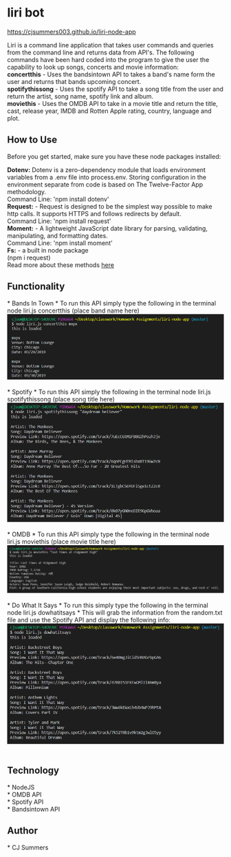 # liri bot
https://cjsummers003.github.io/liri-node-app

Liri is a command line application that takes user commands and queries from the command line and returns data from API's. The following commands have been hard coded into the program to give the user the capability to look up songs, concerts and movie information:
<br>
<strong>concertthis</strong> - Uses the bandsintown API to takes a band's name form the user and returns that bands upcoming concert.
<br>
<strong>spotifythissong</strong> - Uses the spotify API to take a song title from the user and return the artist, song name, spotify link and album.
<br>
<strong>moviethis</strong> - Uses the OMDB API to take in a movie title and return the title, cast, release year, IMDB and Rotten Apple rating, country, language and plot.
<br>

<h2><strong>How to Use</strong></h2>
Before you get started, make sure you have these node packages installed:

<strong>Dotenv:</strong> Dotenv is a zero-dependency module that loads environment variables from a .env file into process.env. Storing configuration in the environment separate from code is based on The Twelve-Factor App methodology.
<br>
Command Line: 'npm install dotenv'
<br>
<strong>Request:</strong> - Request is designed to be the simplest way possible to make http calls. It supports HTTPS and follows redirects by default.
<br>
Command Line: 'npm install request'
<br>
<strong>Moment:</strong> - A lightweight JavaScript date library for parsing, validating, manipulating, and formatting dates.
<br>
Command Line: 'npm install moment'
<br>
<strong>Fs:</strong> - a built in node package
<br>
(npm i request)
<br>
Read more about these methods <a href="http://www.npmjs.com">here</a>

<h2><strong>Functionality</strong></h2>
* Bands In Town 
* To run this API simply type the following in the terminal node liri.js concertthis (place band name here)
<img src="images/concertthis.PNG">
<br>
<br>
* Spotify
* To run this API simply the following in the terminal node liri.js spotifythissong (place song title here)
<img src="images/spotifythissong.PNG">
<br>
<br>
* OMDB
* To run this API simply type the following in the terminal node liri.js  moviethis (place movie title here)
<img src="images/moviethis.PNG">
<br>
<br>
* Do What It Says 
* To run this simply type the following in the terminal node liri.js dowhatitsays
* This will grab the information from the random.txt file and use the Spotify API and display the following info:
<img src="images/dowhatitsays.PNG">
<br>
<br>

<h2><strong>Technology</strong></h2>
    * NodeJS<br>
    * OMDB API<br>
    * Spotify API<br>
    * Bandsintown API


<h2><strong>Author</strong></h2>
* CJ Summers
